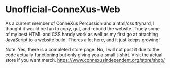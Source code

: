 # Unofficial-ConneXus-Web
As a current member of ConneXus Percussion and a html/css tryhard, I thought it would be fun to copy, gut, and rebuild the website. Truely some of my best HTML and CSS handy work as well as my first go at attaching JavaScript to a website build. Theres a lot here, and it just keeps growing!

Note: Yes, there is a completed store page. No, I will not post it due to the code actually functioning but only giving you a small t-shirt.
	Visit the actual store if you want merch.
	https://www.connexusindependent.org/store/shop/
